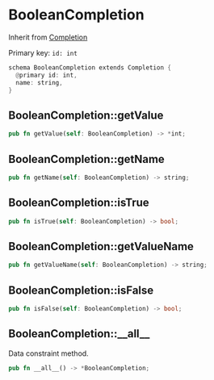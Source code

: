 # BooleanCompletion

Inherit from [Completion](./Completion.md)

Primary key: `id: int`

```rust
schema BooleanCompletion extends Completion {
  @primary id: int,
  name: string,
}
```
## BooleanCompletion::getValue

```rust
pub fn getValue(self: BooleanCompletion) -> *int;
```
## BooleanCompletion::getName

```rust
pub fn getName(self: BooleanCompletion) -> string;
```
## BooleanCompletion::isTrue

```rust
pub fn isTrue(self: BooleanCompletion) -> bool;
```
## BooleanCompletion::getValueName

```rust
pub fn getValueName(self: BooleanCompletion) -> string;
```
## BooleanCompletion::isFalse

```rust
pub fn isFalse(self: BooleanCompletion) -> bool;
```
## BooleanCompletion::\_\_all\_\_

Data constraint method.

```rust
pub fn __all__() -> *BooleanCompletion;
```
